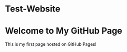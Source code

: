 # Test-Website

<!DOCTYPE html>
<html lang="en">
<head>
  <meta charset="UTF-8">
  <meta name="viewport" content="width=device-width, initial-scale=1.0">
  <title>My GitHub Page</title>
</head>
<body>
  <h1>Welcome to My GitHub Page</h1>
  <p>This is my first page hosted on GitHub Pages!</p>
</body>
</html>
